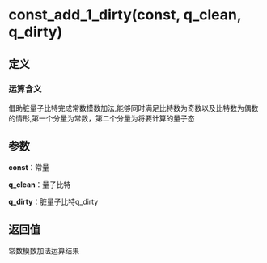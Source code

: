 # const_add_1_dirty(const, q_clean, q_dirty)
## 定义
### 运算含义
借助脏量子比特完成常数模数加法,能够同时满足比特数为奇数以及比特数为偶数的情形,第一个分量为常数，第二个分量为将要计算的量子态
## 参数
**const**：常量

**q_clean**：量子比特

**q_dirty**：脏量子比特q_dirty
## 返回值
常数模数加法运算结果